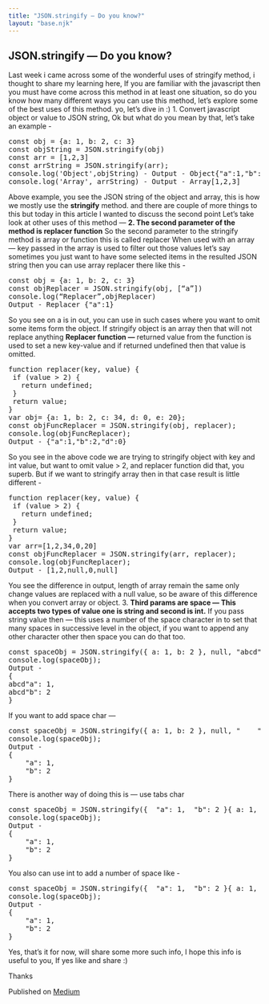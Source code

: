 ```yaml
---
title: "JSON.stringify — Do you know?"
layout: "base.njk"
---
```



<article>

# JSON.stringify — Do you know?

Last week i came across some of the wonderful uses of stringify method, i thought to share my learning here, If you are familiar with the javascript then you must have come across this method in at least one situation, so do you know how many different ways you can use this method, let’s explore some of the best uses of this method. yo, let’s dive in :) 1\. Convert javascript object or value to JSON string, Ok but what do you mean by that, let’s take an example -

<pre class="ie if ig ih ii ij ik il"><span id="ed94" class="gi im in fm io b do ip iq s ir" data-selectable-paragraph="">const obj = {a: 1, b: 2, c: 3}  
const objString = JSON.stringify(obj)  
const arr = [1,2,3]  
const arrString = JSON.stringify(arr);  
console.log('Object',objString) - Output - Object{"a":1,"b":2,"c":3}  
console.log('Array', arrString) - Output - Array[1,2,3]</span></pre>

Above example, you see the JSON <span id="rmm"><span id="rmm"><span id="rmm"><span id="rmm"><span id="rmm"><span id="rmm"><span id="rmm"><span id="rmm"><span id="rmm"><span id="rmm"><span id="rmm"><span id="rmm"><span id="rmm"><span id="rmm"><span id="rmm"><span id="rmm"><span id="rmm">s</span></span></span></span></span></span></span></span></span></span></span></span></span></span></span></span></span>tring of the object and array, this is how we mostly use the **stringify** method. and there are couple of more things to this but today in this article I wanted to discuss the second point Let’s take look at other uses of this method — **2\. The second parameter of the method is replacer function** So the second parameter to the stringify method is array or function this is called replacer When used with an array — key passed in the array is used to filter out those values let’s say sometimes you just want to have some selected items in the resulted JSON string then you can use array replacer there like this -

<pre class="ie if ig ih ii ij ik il"><span id="1a72" class="gi im in fm io b do ip iq s ir" data-selectable-paragraph="">const obj = {a: 1, b: 2, c: 3}  
const objReplacer = JSON.stringify(obj, [“a”])  
console.log(“Replacer”,objReplacer)  
Output - Replacer {"a":1}</span></pre>

So you see on a is in out, you can use in such cases where you want to omit some items form the object. If stringify object is an array then that will not replace anything **Replacer function —** returned value from the function is used to set a new key-value and if returned undefined then that value is omitted.

<pre class="ie if ig ih ii ij ik il"><span id="7ef3" class="gi im in fm io b do ip iq s ir" data-selectable-paragraph="">function replacer(key, value) {  
 if (value > 2) {  
   return undefined;  
 }  
 return value;  
}  
var obj= {a: 1, b: 2, c: 34, d: 0, e: 20};  
const objFuncReplacer = JSON.stringify(obj, replacer);  
console.log(objFuncReplacer);  
Output - {"a":1,"b":2,"d":0}</span></pre>

So you see in the above code we are trying to stringify object with key and int value, but want to omit value > 2, and replacer function did that, you superb. But if we want to stringify array then in that case result is little different -

<pre class="ie if ig ih ii ij ik il"><span id="2ab2" class="gi im in fm io b do ip iq s ir" data-selectable-paragraph="">function replacer(key, value) {  
 if (value > 2) {  
   return undefined;  
 }  
 return value;  
}  
var arr=[1,2,34,0,20]  
const objFuncReplacer = JSON.stringify(arr, replacer);  
console.log(objFuncReplacer);  
Output - [1,2,null,0,null]</span></pre>

You see the difference in output, length of array remain the same only change values are replaced with a null value, so be aware of this difference when you convert array or object. 3\. **Third params are space — This accepts two types of value one is string and second is int.** If you pass string value then — this uses a number of the space character in to set that many spaces in successive level in the object, if you want to append any other character other then space you can do that too.

<pre class="ie if ig ih ii ij ik il"><span id="edd0" class="gi im in fm io b do ip iq s ir" data-selectable-paragraph="">const spaceObj = JSON.stringify({ a: 1, b: 2 }, null, "abcd");  
console.log(spaceObj);  
Output -   
{   
abcd"a": 1,   
abcd"b": 2   
}</span></pre>

If you want to add space char —

<pre class="ie if ig ih ii ij ik il"><span id="1d45" class="gi im in fm io b do ip iq s ir" data-selectable-paragraph="">const spaceObj = JSON.stringify({ a: 1, b: 2 }, null, "    ");  
console.log(spaceObj);  
Output -   
{       
    "a": 1,       
    "b": 2   
}</span></pre>

There is another way of doing this is — use tabs char

<pre class="ie if ig ih ii ij ik il"><span id="e070" class="gi im in fm io b do ip iq s ir" data-selectable-paragraph="">const spaceObj = JSON.stringify({  "a": 1,  "b": 2 }{ a: 1, b: 2 }, null, "\t");  
console.log(spaceObj);  
Output -  
{    
    "a": 1,    
    "b": 2   
}</span></pre>

You also can use int to add a number of space like -

<pre class="ie if ig ih ii ij ik il"><span id="a0c2" class="gi im in fm io b do ip iq s ir" data-selectable-paragraph="">const spaceObj = JSON.stringify({  "a": 1,  "b": 2 }{ a: 1, b: 2 }, null, 4);  
console.log(spaceObj);  
Output -  
{    
    "a": 1,    
    "b": 2   
}</span></pre>

Yes, that’s it for now, will share some more such info, I hope this info is useful to you, If yes like and share :) 
</div>
Thanks
</div>

</section>

</div>

Published on [Medium](https://medium.com/noon-academy/e2e-testing-with-cypress-bitbucket-pipelines-4ae19aca4d32)
</article>
